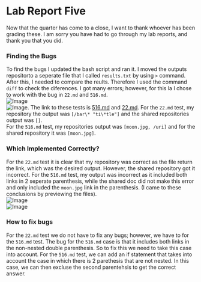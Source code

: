 # Lab Report Five 
Now that the quarter has come to a close, I want to thank whoever has been grading these. I am sorry you have had to go through my lab reports, and thank you that you did. 
### Finding the Bugs
To find the bugs I updated the bash script and ran it. I moved the outputs repositorto a seperate file that I called `results.txt` by using `>` command. After this, I needed to compare the reults. Therefore I used the command `diff` to check the diferences. I got many errors; however, for this la I chose to work with the bug in `22.md` and `516.md`. \
![Image](https://nabilhkhoury.github.io/cse15l-lab-reports/screenshots/Screenshot%20(124).png) \
![Image](https://nabilhkhoury.github.io/cse15l-lab-reports/screenshots/Screenshot%20(125).png).
The link to these tests is 
[516.md](https://github.com/nidhidhamnani/markdown-parser/blob/main/test-files/516.md)
and [22.md](https://github.com/nidhidhamnani/markdown-parser/blob/main/test-files/22.md).
For the `22.md` test, my repository the output was `[/bar\* "ti\*tle"]` and the shared repositories output was `[]`.  
For the `516.md` test, my repositories output was `[moon.jpg, /uri]` and for the shared repository it was `[moon.jpg]`. 
### Which Implemented Correctly?
For the `22.md` test it is clear that my repository was correct as the file return the link, which was the desired output. However, the shared repository got it incorrect.
For the `516.md` test, my output was incorrect as it included both links in 2 seperate parenthesis, while the shared doc did not make this error and only included the `moon.jpg` link in the parenthesis. 
(I came to these conclusions by previewing the files). \
![Image](https://nabilhkhoury.github.io/cse15l-lab-reports/screenshots/Screenshot%20(126).png)
\
![Image](https://nabilhkhoury.github.io/cse15l-lab-reports/screenshots/Screenshot%20(127).png)
### How to fix bugs
For the `22.md` test we do not have to fix any bugs; however, we have to for the `516.md` test. 
The bug for the `516.md` case is that it includes both links in the non-nested double parenthesis. So to fix this we need to take this case into account.
For the `516.md` test, we can add an if statement that takes into account the case in which there is 2 parethesis that are not nested. In this case, we can then excluse the second parentehsis to get the correct answer. 